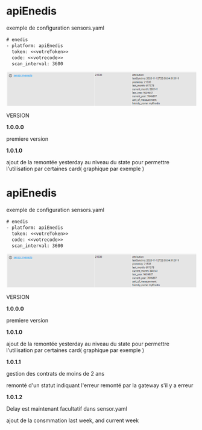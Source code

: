 # apiEnedis

exemple de configuration sensors.yaml

```
# enedis
- platform: apiEnedis
  token: <<votreToken>>
  code: <<votrecode>>
  scan_interval: 3600
```

![picture](img/sensor_v2.png)


VERSION

**1.0.0.0**

premiere version

**1.0.1.0**

ajout de la remontée yesterday au niveau du state pour permettre l'utilisation par certaines card( graphique par exemple )

# apiEnedis

exemple de configuration sensors.yaml

```
# enedis
- platform: apiEnedis
  token: <<votreToken>>
  code: <<votrecode>>
  scan_interval: 3600
```

![picture](img/sensor_v2.png)


VERSION

**1.0.0.0**

premiere version

**1.0.1.0**

ajout de la remontée yesterday au niveau du state pour permettre l'utilisation par certaines card( graphique par exemple )

**1.0.1.1**

gestion des contrats de moins de 2 ans

remonté d'un statut indiquant l'erreur remonté par la gateway s'il y a erreur

**1.0.1.2**

Delay est maintenant facultatif dans sensor.yaml

ajout de la consmmation last week, and current week